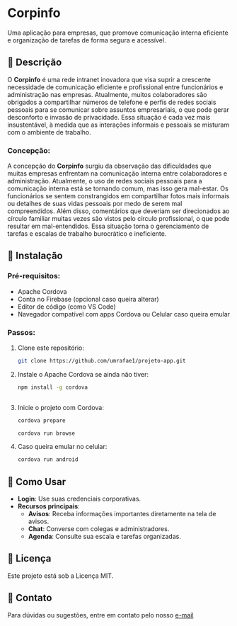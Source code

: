 # Corpinfo

Uma aplicação para empresas, que promove comunicação interna eficiente e organização de tarefas de forma segura e acessível.

## 📜 **Descrição**
O **Corpinfo** é uma rede intranet inovadora que visa suprir a crescente necessidade de comunicação eficiente e profissional entre funcionários e administração nas empresas. Atualmente, muitos colaboradores são obrigados a compartilhar números de telefone e perfis de redes sociais pessoais para se comunicar sobre assuntos empresariais, o que pode gerar desconforto e invasão de privacidade. Essa situação é cada vez mais insustentável, à medida que as interações informais e pessoais se misturam com o ambiente de trabalho.

### Concepção:
A concepção do **Corpinfo** surgiu da observação das dificuldades que muitas empresas enfrentam na comunicação interna entre colaboradores e administração. Atualmente, o uso de redes sociais pessoais para a comunicação interna está se tornando comum, mas isso gera mal-estar. Os funcionários se sentem constrangidos em compartilhar fotos mais informais ou detalhes de suas vidas pessoais por medo de serem mal compreendidos. Além disso, comentários que deveriam ser direcionados ao círculo familiar muitas vezes são vistos pelo círculo profissional, o que pode resultar em mal-entendidos. Essa situação torna o gerenciamento de tarefas e escalas de trabalho burocrático e ineficiente.

## 🚀 **Instalação**
### Pré-requisitos:
- Apache Cordova
- Conta no Firebase (opcional caso queira alterar)
- Editor de código (como VS Code)
- Navegador compatível com apps Cordova ou Celular caso queira emular

### Passos:
1. Clone este repositório:
   ```bash
   git clone https://github.com/umrafae1/projeto-app.git

2. Instale o Apache Cordova se ainda não tiver:
    ```bash
    npm install -g cordova
  
3. Inicie o projeto com Cordova:

    ```bash
    cordova prepare

    cordova run browse
 
4. Caso queira emular no celular:

    ```bash
    cordova run android
## 📖 **Como Usar**

- **Login**: Use suas credenciais corporativas.
- **Recursos principais**:
  - **Avisos**: Receba informações importantes diretamente na tela de avisos.
  - **Chat**: Converse com colegas e administradores.
  - **Agenda**: Consulte sua escala e tarefas organizadas.

## 📄 **Licença**

Este projeto está sob a Licença MIT.

## 📧 **Contato**

Para dúvidas ou sugestões, entre em contato pelo nosso [e-mail](mailto:emailcorpinfo@gmail.com)

